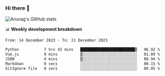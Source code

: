 ### Hi there 👋
![Anurag's GitHub stats](https://github-readme-stats.vercel.app/api?username=jami1024&show_icons=true&theme=radical)

📊 **Weekly development breakdown**
<!--START_SECTION:waka-->

```txt
From: 14 December 2023 - To: 21 December 2023

Python           7 hrs 43 mins   ████████████████████████▒   96.92 %
Vue.js           9 mins          ▒░░░░░░░░░░░░░░░░░░░░░░░░   01.89 %
JSON             4 mins          ▒░░░░░░░░░░░░░░░░░░░░░░░░   00.94 %
Markdown         0 secs          ░░░░░░░░░░░░░░░░░░░░░░░░░   00.15 %
GitIgnore file   0 secs          ░░░░░░░░░░░░░░░░░░░░░░░░░   00.05 %
```

<!--END_SECTION:waka-->
<!--
**jami1024/jami1024** is a ✨ _special_ ✨ repository because its `README.md` (this file) appears on your GitHub profile.

Here are some ideas to get you started:

- 🔭 I’m currently working on ...
- 🌱 I’m currently learning ...
- 👯 I’m looking to collaborate on ...
- 🤔 I’m looking for help with ...
- 💬 Ask me about ...
- 📫 How to reach me: ...
- 😄 Pronouns: ...
- ⚡ Fun fact: ...
-->
